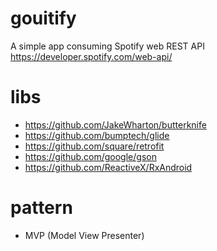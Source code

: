 # gouitify
A simple app consuming Spotify web REST API
https://developer.spotify.com/web-api/

# libs
- https://github.com/JakeWharton/butterknife
- https://github.com/bumptech/glide
- https://github.com/square/retrofit
- https://github.com/google/gson
- https://github.com/ReactiveX/RxAndroid

# pattern
- MVP (Model View Presenter)
